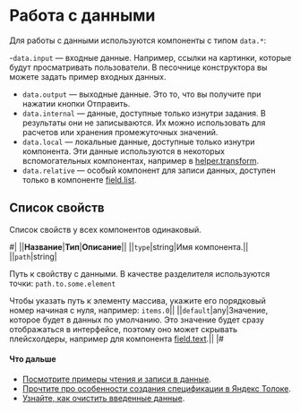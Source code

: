 # Работа с данными

Для работы с данными используются компоненты с типом `data.*`:

  -`data.input` — входные данные. Например, ссылки на картинки, которые будут просматривать пользователи. В песочнице конструктора вы можете задать пример входных данных.
  - `data.output` — выходные данные. Это то, что вы получите при нажатии кнопки Отправить.
  - `data.internal` — данные, доступные только изнутри задания. В результаты они не записываются. Их можно использовать для расчетов или хранения промежуточных значений.
  - `data.local` — локальные данные, доступные только изнутри компонента. Эти данные используются в некоторых вспомогательных компонентах, например в [helper.transform](helper.transform.md).
  - `data.relative` — особый компонент для записи данных, доступен только в компоненте [field.list](field.list.md).

## Список свойств

Список свойств у всех компонентов одинаковый.

#|
||**Название**|**Тип**|**Описание**||
||`type`|string|Имя компонента.||
||`path`|string|

Путь к свойству с данными. В качестве разделителя используются точки: `path.to.some.element`

Чтобы указать путь к элементу массива, укажите его порядковый номер начиная с нуля, например: `items.0`||
||`default`|any|Значение, которое будет в данных по умолчанию.
Это значение будет сразу отображаться в интерфейсе, поэтому оно может скрывать плейсхолдеры, например для компонента [field.text](../reference/field.text.md).||
|#


#### Что дальше

  - [Посмотрите примеры чтения и записи в данные](../operations/input-output-data.md).
  - [Прочтите про особенности создания спецификации в Яндекс Толоке](../operations/create-specs.md).
  - [Узнайте, как очистить введенные данные](../operations/clear-data.md).


